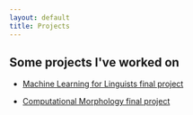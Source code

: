 ```yaml
---
layout: default
title: Projects
---
```

## Some projects I've worked on

- [Machine Learning for Linguists final project](https://github.com/vaveva/vaveva.github.io/blob/master/text_categorization_project.ipynb)

- [Computational Morphology final project](https://github.com/vaveva/vaveva.github.io/tree/master/morphology_project)